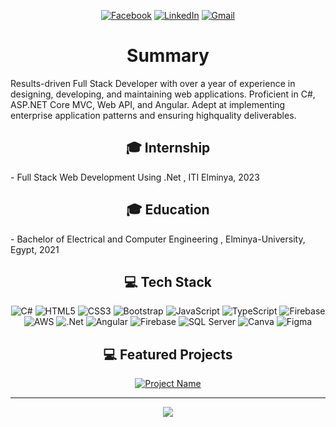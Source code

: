 <div align="center">
<!-- 
  <div id="header" >
    <img src="https://media3.giphy.com/media/qgQUggAC3Pfv687qPC/giphy.gif" width="450"/>
  </div> -->

[![Facebook](https://img.shields.io/badge/Facebook-%231877F2.svg?logo=Facebook&logoColor=white&style=flat-square&scale=2)](https://www.facebook.com/abdo.ahmed.abo.elmagd)
[![LinkedIn](https://img.shields.io/badge/LinkedIn-%230077B5.svg?logo=linkedin&logoColor=white&style=flat-square&scale=2)](https://linkedin.com/in/abdulrahmanabualmagd)
[![Gmail](https://img.shields.io/badge/Gmail-%23FF0000.svg?logo=gmail&logoColor=white&style=flat-square&scale=2)](mailto:abdulrahmanabualmagd@gmail.com)




   <h1 align="center">
    Summary
  </h1>



<p align="left">
Results-driven Full Stack Developer with over a year of experience in designing, developing, and maintaining web applications. Proficient in C#, ASP.NET Core MVC, Web API, and Angular. Adept at implementing enterprise application patterns and ensuring highquality deliverables.
</p>


## 🎓 Internship

<p align="left">
- Full Stack Web Development Using .Net , ITI Elminya, 2023
</p>

## 🎓 Education

<p align="left">
- Bachelor of Electrical and Computer Engineering , Elminya-University, Egypt, 2021
</p>


## 💻 Tech Stack

![C#](https://img.shields.io/badge/c%23-%23239120.svg?style=for-the-badge&logo=c-sharp&logoColor=white) ![HTML5](https://img.shields.io/badge/html5-%23E34F26.svg?style=for-the-badge&logo=html5&logoColor=white) ![CSS3](https://img.shields.io/badge/css3-%231572B6.svg?style=for-the-badge&logo=css3&logoColor=white) ![Bootstrap](https://img.shields.io/badge/bootstrap-%238511FA.svg?style=for-the-badge&logo=bootstrap&logoColor=white) ![JavaScript](https://img.shields.io/badge/javascript-%23323330.svg?style=for-the-badge&logo=javascript&logoColor=%23F7DF1E) ![TypeScript](https://img.shields.io/badge/typescript-%23007ACC.svg?style=for-the-badge&logo=typescript&logoColor=white) ![Firebase](https://img.shields.io/badge/firebase-%23039BE5.svg?style=for-the-badge&logo=firebase) ![AWS](https://img.shields.io/badge/AWS-%23FF9900.svg?style=for-the-badge&logo=amazon-aws&logoColor=white) ![.Net](https://img.shields.io/badge/.NET-5C2D91?style=for-the-badge&logo=.net&logoColor=white) ![Angular](https://img.shields.io/badge/angular-%23DD0031.svg?style=for-the-badge&logo=angular&logoColor=white)  ![Firebase](https://img.shields.io/badge/Firebase-039BE5?style=for-the-badge&logo=Firebase&logoColor=white) ![SQL Server](https://img.shields.io/badge/sql%20server-%23000000.svg?style=for-the-badge&logo=sql-server&logoColor=white) ![Canva](https://img.shields.io/badge/Canva-%2300C4CC.svg?style=for-the-badge&logo=Canva&logoColor=white) ![Figma](https://img.shields.io/badge/figma-%23F24E1E.svg?style=for-the-badge&logo=figma&logoColor=white) 

## 💻 Featured Projects

[![Project Name](https://github-readme-stats.vercel.app/api/pin/?username=Abdulrhman-Ahmad&repo=ITI-Graduation-Project&theme=dark)](https://github.com/Abdulrhman-Ahmad/ITI-Graduation-Project)

---

[![](https://visitcount.itsvg.in/api?id=Abdulrhman-Ahmad&icon=0&color=0)](https://visitcount.itsvg.in)






</div>


